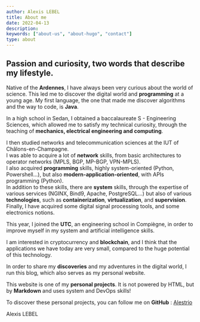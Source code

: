 ```yaml
---
author: Alexis LEBEL
title: About me
date: 2022-04-13
description:
keywords: ["about-us", "about-hugo", "contact"]
type: about
---
```


**Passion and curiosity, two words that describe my lifestyle**.
----


Native of the **Ardennes**, I have always been very curious about the world of science. This led me to discover the digital world and **programming** at a young age. My first language, the one that made me discover algorithms and the way to code, is **Java**.

In a high school in Sedan, I obtained a baccalaureate S - Engineering Sciences, which allowed me to satisfy my technical curiosity, through the teaching of **mechanics, electrical engineering and computing**.

I then studied networks and telecommunication sciences at the IUT of Châlons-en-Champagne. \
I was able to acquire a lot of **network** skills, from basic architectures to operator networks (MPLS, BGP, MP-BGP, VPN-MPLS). \
I also acquired **programming** skills, highly system-oriented (Python, Powershell...), but also **modern-application-oriented**, with APIs programming (Python). \
In addition to these skills, there are **system** skills, through the expertise of various services (NGINX, Bind9, Apache, PostgreSQL...) but also of various **technologies**, such as **containerization**, **virtualization**, and **supervision**. \
Finally, I have acquired some digital signal processing tools, and some electronics notions.

This year, I joined the **UTC**, an engineering school in Compiègne, in order to improve myself in my system and artificial intelligence skills.

I am interested in cryptocurrency and **blockchain**, and I think that the applications we have today are very small, compared to the huge potential of this technology.

In order to share my **discoveries** and my adventures in the digital world, I run this blog, which also serves as my personal website.

This website is one of my **personal projects**. It is not powered by HTML, but by **Markdown** and uses system and DevOps skills!

To discover these personal projects, you can follow me on **GitHub** : [Alestrio](https://github.com/alestrio)

Alexis LEBEL
